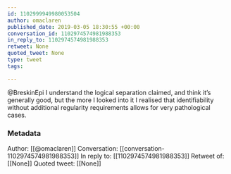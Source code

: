 ```yaml
---
id: 1102999949980053504
author: omaclaren
published_date: 2019-03-05 18:30:55 +00:00
conversation_id: 1102974574981988353
in_reply_to: 1102974574981988353
retweet: None
quoted_tweet: None
type: tweet
tags:

---
```


@BreskinEpi I understand the logical separation claimed, and think it’s generally good, but the more I looked into it I realised that identifiability without additional regularity requirements allows for very pathological cases.

### Metadata

Author: [[@omaclaren]]
Conversation: [[conversation-1102974574981988353]]
In reply to: [[1102974574981988353]]
Retweet of: [[None]]
Quoted tweet: [[None]]
